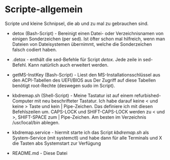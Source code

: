 # Scripte-allgemein

Scripte und kleine Schnipsel, die ab und zu mal zu gebrauchen sind.

- detox (Bash-Script) - Bereinigt einen Datei- oder Verzeichnisnamen von einigen Sonderzeichen (per sed). 
Ist öfter schon mal hilfreich, wenn man Dateien von Dateisystemen übernimmt, welche die Sonderzeichen 
falsch codiert haben.

- .detox - enthält die sed-Befehle für Script _detox_. Jede zeile in sed-Befehl. Kann natürlich auch erweitert werden.

- getMS-InstKey (Bash-Script) - Liest den MS-Installationsschlüssel aus den ACPI-Tabellen des UEFI/BIOS aus
Der Zugriff auf diese Tabellen benötigt root-Rechte (deswegen sudo im Script).

- kbdremap.sh (Shell-Script) - Meine Tastatur ist auf einem refurbished-Computer mit neu beschrifteter Tastatur. 
Ich habe darauf keine < und keine > Taste und kein | Pipe-Zeichen. Das definiere ich mit diesen Befehlszeilen um. 
CAPS-LOCK und SHIFT-CAPS-LOCK werden zu < und >, SHIFT-SPACE zum | Pipe-Zeichen. 
Am besten im Verzeichnis /usr/local/bin ablegen.

- kbdremap.service - hiermit starte ich das Script _kbdremap.sh_ als System-Service (mit systemctl) und 
habe dann für alle Terminals und X die Tasten abs Systemstart zur Verfügung

- README.md - Diese Datei

